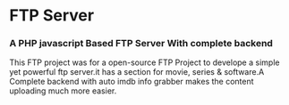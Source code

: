 # FTP Server
### A PHP javascript Based FTP Server With complete backend
This FTP project was for a open-source FTP Project to develope a simple yet powerful ftp server.it has a section for movie, series & software.A Complete backend with auto imdb info grabber makes the content uploading much more easier. 

